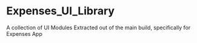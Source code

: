 # Expenses_UI_Library

A collection of UI Modules Extracted out of the main build, specifically for Expenses App
